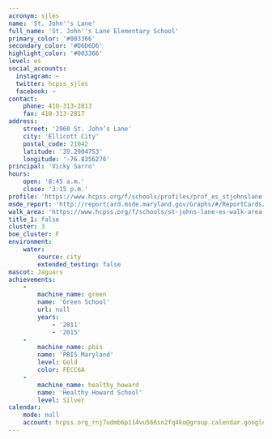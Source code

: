 ```yaml
---
acronym: sjles
name: 'St. John''s Lane'
full_name: 'St. John''s Lane Elementary School'
primary_color: '#003366'
secondary_color: '#D6D6D6'
highlight_color: '#003366'
level: es
social_accounts:
  instagram: ~
  twitter: hcpss_sjles
  facebook: ~
contact:
    phone: 410-313-2813
    fax: 410-313-2817
address:
    street: '2960 St. John’s Lane'
    city: 'Ellicott City'
    postal_code: 21042
    latitude: '39.2904753'
    longitude: '-76.8356276'
principal: 'Vicky Sarro'
hours:
    open: '8:45 a.m.'
    close: '3:15 p.m.'
profile: 'https://www.hcpss.org/f/schools/profiles/prof_es_stjohnslane.pdf'
msde_report: 'http://reportcard.msde.maryland.gov/Graphs/#/ReportCards/ReportCardSchool/1//1/13/0204/'
walk_area: 'https://www.hcpss.org/f/schools/st-johns-lane-es-walk-area.pdf'
title_1: false
cluster: 3
boe_cluster: F
environment:
    water:
        source: city
        extended_testing: false
mascot: Jaguars
achievements:
    -
        machine_name: green
        name: 'Green School'
        url: null
        years:
            - '2011'
            - '2015'
    -
        machine_name: pbis
        name: 'PBIS Maryland'
        level: Gold
        color: FECC6A
    -
        machine_name: healthy_howard
        name: 'Healthy Howard School'
        level: Silver
calendar:
    mode: null
    account: hcpss.org_rnj7udmb6p114vu566sn2fq4ko@group.calendar.google.com
---
```

